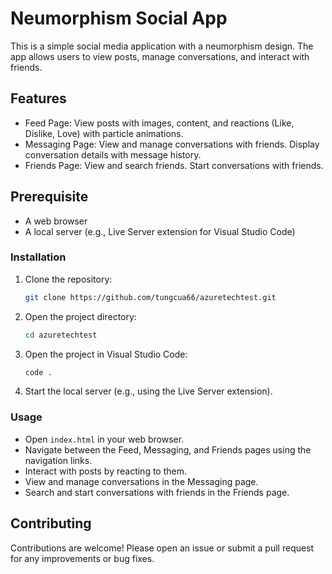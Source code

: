 # Neumorphism Social App

This is a simple social media application with a neumorphism design. The app allows users to view posts, manage conversations, and interact with friends.

## Features

- Feed Page: View posts with images, content, and reactions (Like, Dislike, Love) with particle animations.
- Messaging Page: View and manage conversations with friends. Display conversation details with message history.
- Friends Page: View and search friends. Start conversations with friends.


## Prerequisite
- A web browser
- A local server (e.g., Live Server extension for Visual Studio Code)

### Installation

1. Clone the repository:
    ```sh
    git clone https://github.com/tungcua66/azuretechtest.git
    ```
2. Open the project directory:
    ```sh
    cd azuretechtest
    ```
3. Open the project in Visual Studio Code:
    ```sh
    code .
    ```
4. Start the local server (e.g., using the Live Server extension).

### Usage

- Open `index.html` in your web browser.
- Navigate between the Feed, Messaging, and Friends pages using the navigation links.
- Interact with posts by reacting to them.
- View and manage conversations in the Messaging page.
- Search and start conversations with friends in the Friends page.

## Contributing

Contributions are welcome! Please open an issue or submit a pull request for any improvements or bug fixes.

